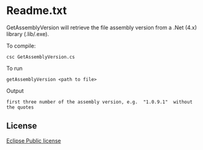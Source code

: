 Readme.txt
==========

GetAssemblyVersion will retrieve the file assembly version from a .Net (4.x) library (.lib/.exe).

To compile:

    csc GetAssemblyVersion.cs

To run

    getAssemblyVersion <path to file>

Output

    first three number of the assembly version, e.g.  "1.0.9.1"  without the quotes

## License

[Eclipse Public license](license.txt)
